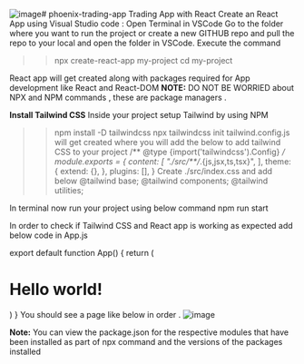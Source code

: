 ![image](https://github.com/phoenixmad87/phoenix-trading-app/assets/72702312/b7a79a1d-0b81-410c-a014-79c22bb25cad)# phoenix-trading-app
Trading App with React
Create an React App using Visual Studio code :
Open Terminal in VSCode
Go to the folder where you want to run the project or create a new GITHUB repo and pull the repo to your local and open the folder in VSCode.
Execute the command
>>npx create-react-app my-project
>>cd my-project

React app will get created along with packages required for App development like React and React-DOM
**NOTE:** DO NOT BE WORRIED about NPX and NPM commands , these are package managers .

**Install Tailwind CSS**
Inside your project setup Tailwind by using NPM
>>npm install -D tailwindcss
>>npx tailwindcss init
tailwind.config.js will get created where you will add the below to add tailwind CSS to your project
/** @type {import('tailwindcss').Config} */
module.exports = {
  content: [
    "./src/**/*.{js,jsx,ts,tsx}",
  ],
  theme: {
    extend: {},
  },
  plugins: [],
}
Create ./src/index.css and add below
@tailwind base;
@tailwind components;
@tailwind utilities;

In terminal now run your project using below command 
npm run start

In order to check if Tailwind CSS and React app is working as expected add below code in App.js

export default function App() {
  return (
    <h1 className="text-3xl font-bold underline">
      Hello world!
    </h1>
  )
}
 You should see a page like below in order .
  ![image](https://github.com/phoenixmad87/phoenix-trading-app/assets/72702312/2734257c-2455-4d1a-8c9c-5c1725057b1e)

**Note:**
You can view the package.json for the respective modules that have been installed as part of npx command and the versions of the packages installed


